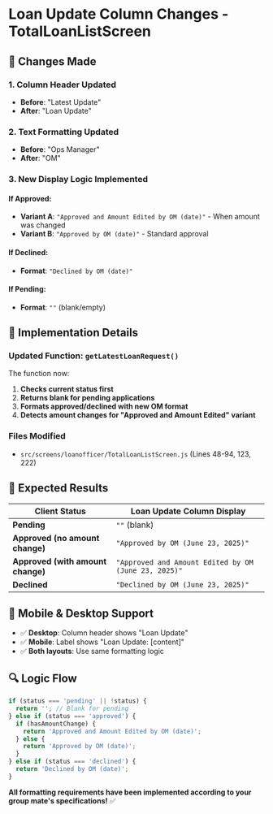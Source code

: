 # Loan Update Column Changes - TotalLoanListScreen

## 🔄 Changes Made

### **1. Column Header Updated**
- **Before**: "Latest Update"
- **After**: "Loan Update"

### **2. Text Formatting Updated**
- **Before**: "Ops Manager" 
- **After**: "OM"

### **3. New Display Logic Implemented**

#### **If Approved**:
- **Variant A**: `"Approved and Amount Edited by OM (date)"` - When amount was changed
- **Variant B**: `"Approved by OM (date)"` - Standard approval

#### **If Declined**:
- **Format**: `"Declined by OM (date)"`

#### **If Pending**:
- **Format**: `""` (blank/empty)

## 📝 Implementation Details

### **Updated Function: `getLatestLoanRequest()`**
The function now:
1. **Checks current status first**
2. **Returns blank for pending applications**
3. **Formats approved/declined with new OM format**
4. **Detects amount changes for "Approved and Amount Edited" variant**

### **Files Modified**
- `src/screens/loanofficer/TotalLoanListScreen.js` (Lines 48-94, 123, 222)

## 🎯 Expected Results

| Client Status | Loan Update Column Display |
|---------------|---------------------------|
| **Pending** | `""` (blank) |
| **Approved (no amount change)** | `"Approved by OM (June 23, 2025)"` |
| **Approved (with amount change)** | `"Approved and Amount Edited by OM (June 23, 2025)"` |
| **Declined** | `"Declined by OM (June 23, 2025)"` |

## 📱 Mobile & Desktop Support
- ✅ **Desktop**: Column header shows "Loan Update"
- ✅ **Mobile**: Label shows "Loan Update: [content]"
- ✅ **Both layouts**: Use same formatting logic

## 🔍 Logic Flow

```javascript
if (status === 'pending' || !status) {
  return ''; // Blank for pending
} else if (status === 'approved') {
  if (hasAmountChange) {
    return 'Approved and Amount Edited by OM (date)';
  } else {
    return 'Approved by OM (date)';
  }
} else if (status === 'declined') {
  return 'Declined by OM (date)';
}
```

**All formatting requirements have been implemented according to your group mate's specifications!** ✅